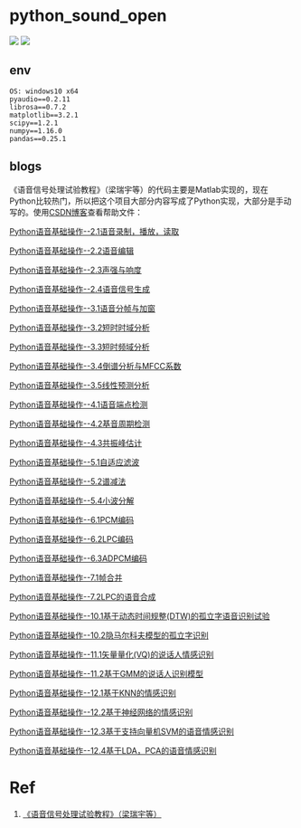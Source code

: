# python_sound_open


![](https://img.shields.io/badge/License-Apache-green)
![](https://img.shields.io/badge/python-3.x-green)


## env
~~~
OS: windows10 x64
pyaudio==0.2.11
librosa==0.7.2
matplotlib==3.2.1
scipy==1.2.1
numpy==1.16.0
pandas==0.25.1

~~~

## blogs


《语音信号处理试验教程》（梁瑞宇等）的代码主要是Matlab实现的，现在Python比较热门，所以把这个项目大部分内容写成了Python实现，大部分是手动写的。使用[CSDN博客](https://blog.csdn.net/sinat_18131557)查看帮助文件：

[Python语音基础操作--2.1语音录制，播放，读取](https://blog.csdn.net/sinat_18131557/article/details/105339507)

[Python语音基础操作--2.2语音编辑](https://blog.csdn.net/sinat_18131557/article/details/105339686)

[Python语音基础操作--2.3声强与响度](https://blog.csdn.net/sinat_18131557/article/details/105340027)

[Python语音基础操作--2.4语音信号生成](https://blog.csdn.net/sinat_18131557/article/details/105340256)

[Python语音基础操作--3.1语音分帧与加窗](https://blog.csdn.net/sinat_18131557/article/details/105340416)

[Python语音基础操作--3.2短时时域分析](https://blog.csdn.net/sinat_18131557/article/details/105795509)

[Python语音基础操作--3.3短时频域分析](https://blog.csdn.net/sinat_18131557/article/details/105795626)

[Python语音基础操作--3.4倒谱分析与MFCC系数](https://blog.csdn.net/sinat_18131557/article/details/105795864)

[Python语音基础操作--3.5线性预测分析](https://blog.csdn.net/sinat_18131557/article/details/105795944)

[Python语音基础操作--4.1语音端点检测](https://blog.csdn.net/sinat_18131557/article/details/106017459)

[Python语音基础操作--4.2基音周期检测](https://blog.csdn.net/sinat_18131557/article/details/106017542)

[Python语音基础操作--4.3共振峰估计](https://blog.csdn.net/sinat_18131557/article/details/106017598)

[Python语音基础操作--5.1自适应滤波](https://blog.csdn.net/sinat_18131557/article/details/106440692)

[Python语音基础操作--5.2谱减法](https://blog.csdn.net/sinat_18131557/article/details/106440714)

[Python语音基础操作--5.4小波分解](https://blog.csdn.net/sinat_18131557/article/details/106440757)

[Python语音基础操作--6.1PCM编码](https://blog.csdn.net/sinat_18131557/article/details/106440778)

[Python语音基础操作--6.2LPC编码](https://blog.csdn.net/sinat_18131557/article/details/106440802)

[Python语音基础操作--6.3ADPCM编码](https://blog.csdn.net/sinat_18131557/article/details/106440815)

[Python语音基础操作--7.1帧合并](https://blog.csdn.net/sinat_18131557/article/details/106440852)

[Python语音基础操作--7.2LPC的语音合成](https://blog.csdn.net/sinat_18131557/article/details/106440872)

[Python语音基础操作--10.1基于动态时间规整(DTW)的孤立字语音识别试验](https://blog.csdn.net/sinat_18131557/article/details/106440909)

[Python语音基础操作--10.2隐马尔科夫模型的孤立字识别](https://blog.csdn.net/sinat_18131557/article/details/106440938)

[Python语音基础操作--11.1矢量量化(VQ)的说话人情感识别](https://blog.csdn.net/sinat_18131557/article/details/106440998)

[Python语音基础操作--11.2基于GMM的说话人识别模型](https://blog.csdn.net/sinat_18131557/article/details/106441013)

[Python语音基础操作--12.1基于KNN的情感识别](https://blog.csdn.net/sinat_18131557/article/details/106441088)

[Python语音基础操作--12.2基于神经网络的情感识别](https://blog.csdn.net/sinat_18131557/article/details/106441104)

[Python语音基础操作--12.3基于支持向量机SVM的语音情感识别](https://blog.csdn.net/sinat_18131557/article/details/106441142)

[Python语音基础操作--12.4基于LDA，PCA的语音情感识别](https://blog.csdn.net/sinat_18131557/article/details/106441186)


# Ref
1. [《语音信号处理试验教程》（梁瑞宇等）](https://github.com/bastamon/sound_signal_process-matlab-)

